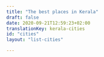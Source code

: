 ```yaml
---
title: "The best places in Kerala"
draft: false
date: 2020-09-21T12:59:23+02:00
translationKey: kerala-cities
id: "cities"
layout: "list-cities"

---
```

